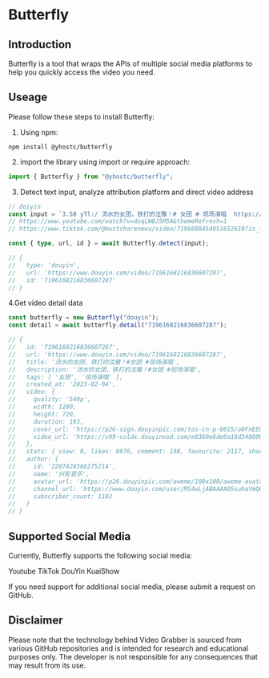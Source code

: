 # Butterfly

## Introduction

Butterfly is a tool that wraps the APIs of multiple social media platforms to help you quickly access the video you need.

## Useage

Please follow these steps to install Butterfly:

1. Using npm:

```shell
npm install @yhostc/butterfly
```

2. import the library using import or require approach:

```ts
import { Butterfly } from "@yhostc/butterfly";
```

3. Detect text input, analyze attribution platform and direct video address

```ts
// doiyin
const input = `3.58 yTl:/ 流水的女团，铁打的泫雅！# 女团 # 现场演唱  https://v.douyin.com/BUWkmo6/ 复制此链接，打开Dou音搜索，直接观看视频！`;
// https://www.youtube.com/watch?v=dsqLW0J5M5A&themeRefresh=1
// https://www.tiktok.com/@mustsharenews/video/7196888454951652610?is_from_webapp=1&sender_device=pc

const { type, url, id } = await Butterfly.detect(input);

// {
//   type: 'douyin',
//   url: 'https://www.douyin.com/video/7196168216836607287',
//   id: '7196168216836607287'
// }
```

4.Get video detail data

```ts
const butterfly = new Butterfly("douyin");
const detail = await butterfly.detail("7196168216836607287");

// {
//   id: '7196168216836607287',
//   url: 'https://www.douyin.com/video/7196168216836607287',
//   title: '流水的女团，铁打的泫雅！#女团 #现场演唱',
//   description: '流水的女团，铁打的泫雅！#女团 #现场演唱',
//   tags: [ '女团', '现场演唱' ],
//   created_at: '2023-02-04',
//   video: {
//     quality: '540p',
//     width: 1280,
//     height: 720,
//     duration: 193,
//     cover_url: 'https://p26-sign.douyinpic.com/tos-cn-p-0015/o0FnEEUwbnAi6fadQeecB7HBPBgA2C1uI1bKdD~c5_300x400.webp?x-expires=1676980800&x-signature=MVvVPAkc3%2BUif6tBt6dWC646f3s%3D&from=3213915784_large&s=PackSourceEnum_AWEME_DETAIL&se=false&sc=cover&l=202302072046119ABCEBD5D1BDEB11E454',
//     video_url: 'https://v99-coldx.douyinvod.com/e0360e6de0a16d34800908a1484fa206/63e256e5/video/tos/cn/tos-cn-ve-15c001-alinc2/oQIBobe7BAt7nAxohr5DAbCE3Bu8QfkfHsnhlm/?a=1128&ch=26&cr=3&dr=0&lr=all&cd=0%7C0%7C0%7C3&cv=1&br=2403&bt=2403&cs=0&ds=6&ft=KQ9BF3UUmf.ud~D02D1YBa_3pt2GuNrAZ88cx4k.7GcDNvjThb&mime_type=video_mp4&qs=0&rc=Zjk5M2lpODk1NjU1O2Q2NkBpM3BwOmg6ZnB4aTMzNGkzM0BgMTU2YzJiXl8xLjEuLzU2YSNeLnJgcjRvZ2JgLS1kLS9zcw%3D%3D&l=202302072046119ABCEBD5D1BDEB11E454&btag=a8000'
//   },
//   stats: { view: 0, likes: 8976, comment: 198, favourite: 2117, share: 1338 },
//   author: {
//     id: '2207424566275214',
//     name: '抖影音乐',
//     avatar_url: 'https://p26.douyinpic.com/aweme/100x100/aweme-avatar/tos-cn-avt-0015_dff06ddb060eeba9bac3ee473fae2f5b.webp?from=116350172',
//     channel_url: 'https://www.douyin.com/user/MS4wLjABAAAA05suhaYmQCcvl6BZezs_1s8o6KIo6MRfa_ywMDGPZ0UxJy8R2SJxQ3VtmS0m3Lx_',
//     subscriber_count: 1102
//   }
// }
```

## Supported Social Media

Currently, Butterfly supports the following social media:

Youtube
TikTok
DouYin
KuaiShow

If you need support for additional social media, please submit a request on GitHub.

## Disclaimer

Please note that the technology behind Video Grabber is sourced from various GitHub repositories and is intended for research and educational purposes only. The developer is not responsible for any consequences that may result from its use.
